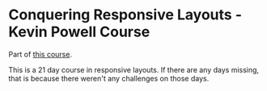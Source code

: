 # Conquering Responsive Layouts - Kevin Powell Course

Part of [this course](https://courses.kevinpowell.co/view/courses).

This is a 21 day course in responsive layouts. If there are any days missing, that is because there weren't any challenges on those days.
